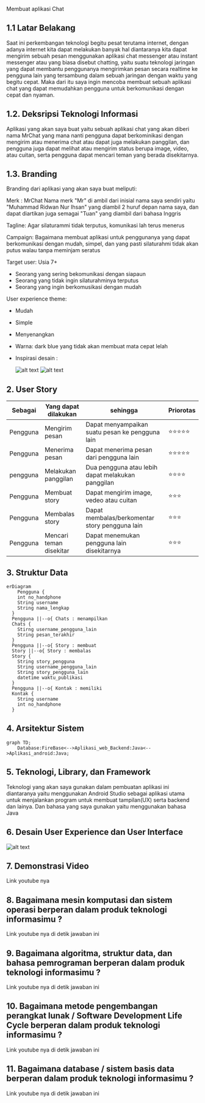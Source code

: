 Membuat aplikasi Chat

## 1.1 Latar Belakang

Saat ini perkembangan teknologi begitu pesat terutama internet, dengan adanya internet kita dapat melakukan banyak hal diantaranya kita dapat mengirim sebuah pesan menggunakan aplikasi chat messenger atau instant messenger atau yang biasa disebut chatting, yaitu suatu teknologi jaringan yang dapat membantu penggunanya mengirimkan pesan secara realtime ke pengguna lain yang tersambung dalam sebuah jaringan dengan waktu yang begitu cepat. Maka dari itu saya ingin mencoba membuat sebuah aplikasi chat yang dapat memudahkan pengguna untuk berkomunikasi dengan cepat dan nyaman.

## 1.2. Deksripsi Teknologi Informasi

Aplikasi yang akan saya buat yaitu sebuah aplikasi chat yang akan diberi nama MrChat yang mana nanti pengguna dapat berkominikasi dengan mengirim atau menerima chat atau dapat juga melakukan panggilan, dan pengguna juga dapat melihat atau mengirim status berupa image, video, atau cuitan, serta pengguna dapat mencari teman yang berada disekitarnya. 

## 1.3. Branding

Branding dari aplikasi yang akan saya buat meliputi:

Merk : MrChat
Nama merk "Mr" di ambil dari inisial nama saya sendiri yaitu "Muhammad Ridwan Nur Ihsan" yang diambil 2 huruf depan nama saya, dan dapat diartikan juga semagai "Tuan" yang diambil dari bahasa Inggris 

Tagline: Agar silaturammi tidak terputus, komunikasi lah terus menerus

Campaign: Bagaimana membuat aplikasi untuk penggunanya yang dapat berkomunikasi dengan mudah, simpel, dan yang pasti silaturahmi tidak akan putus walau tanpa meminjam seratus

Target user: Usia 7+
- Seorang yang sering bekomunikasi dengan siapaun
- Seorang yang tidak ingin silaturahminya terputus
- Seorang yang ingin berkomusikasi dengan mudah

User experience theme:
- Mudah
- Simple
- Menyenangkan
- Warna: dark blue yang tidak akan membuat mata cepat lelah
- Inspirasi desain :

  ![alt text](https://github.com/Ridwanihsann/Job_Interview/blob/main/MrChatImg/attachment_122740303.png?raw=true)
  ![alt text](https://github.com/Ridwanihsann/Job_Interview/blob/main/MrChatImg/ccd8988054f76e004649937c2045a1db.jpg?raw=true)
  

## 2. User Story

Sebagai | Yang dapat dilakukan | sehingga | Priorotas
---|---|---|---
Pengguna | Mengirim pesan | Dapat menyampaikan suatu pesan ke pengguna lain | ⭐⭐⭐⭐⭐
Pengguna | Menerima pesan | Dapat menerima pesan dari pengguna lain | ⭐⭐⭐⭐⭐
pengguna | Melakukan panggilan | Dua pengguna atau lebih dapat melakukan panggilan | ⭐⭐⭐⭐
Pengguna | Membuat story | Dapat mengirim image, vedeo atau cuitan | ⭐⭐⭐
Pengguna | Membalas story | Dapat membalas/berkomentar story pengguna lain | ⭐⭐⭐
Pengguna | Mencari teman disekitar | Dapat menemukan pengguna lain disekitarnya | ⭐⭐⭐

## 3. Struktur Data


```mermaid
erDiagram
    Pengguna {
    int no_handphone
    String username
    String nama_lengkap
  }
  Pengguna ||--o{ Chats : menampilkan
  Chats {
    Stirng username_pengguna_lain
    String pesan_terakhir
  }
  Pengguna ||--o{ Story : membuat
  Story ||--o{ Story : membalas 
  Story {
    String story_pengguna
    String username_pengguna_lain
    String story_pengguna_lain
    datetime waktu_publikasi 
  }
  Pengguna ||--o{ Kontak : memiliki
  Kontak {
    String username
    int no_handphone
  }
```

## 4. Arsitektur Sistem

```mermaid
graph TD;
    Database:FireBase<-->Aplikasi_web_Backend:Java<-->Aplikasi_android:Java;
```

## 5. Teknologi, Library, dan Framework

Teknologi yang akan saya gunakan dalam pembuatan aplikasi ini diantaranya yaitu menggunakan Android Studio sebagai aplikasi utama untuk menjalankan program untuk membuat tampilan(UX) serta backend dan lainya. Dan bahasa yang saya gunakan yaitu menggunakan bahasa Java

## 6. Desain User Experience dan User Interface

![alt text](https://github.com/Ridwanihsann/Job_Interview/blob/main/ux.png?raw=true)

## 7. Demonstrasi Video

Link youtube nya

## 8. Bagaimana mesin komputasi dan sistem operasi berperan dalam produk teknologi informasimu ?

Link youtube nya di detik jawaban ini

## 9. Bagaimana algoritma, struktur data, dan bahasa pemrograman berperan dalam produk teknologi informasimu ?

Link youtube nya di detik jawaban ini

## 10. Bagaimana metode pengembangan perangkat lunak / Software Development Life Cycle berperan dalam produk teknologi informasimu ?

Link youtube nya di detik jawaban ini

## 11. Bagaimana database / sistem basis data berperan dalam produk teknologi informasimu ?

Link youtube nya di detik jawaban ini
